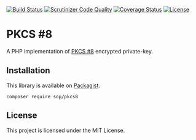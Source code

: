[![Build Status](https://travis-ci.org/sop/pkcs8.svg?branch=master)](https://travis-ci.org/sop/pkcs8)
[![Scrutinizer Code Quality](https://scrutinizer-ci.com/g/sop/pkcs8/badges/quality-score.png?b=master)](https://scrutinizer-ci.com/g/sop/pkcs8/?branch=master)
[![Coverage Status](https://coveralls.io/repos/github/sop/pkcs8/badge.svg?branch=master)](https://coveralls.io/github/sop/pkcs8?branch=master)
[![License](https://poser.pugx.org/sop/pkcs8/license)](https://github.com/sop/pkcs8/blob/master/LICENSE)

# PKCS #8

A PHP implementation of [PKCS #8](https://tools.ietf.org/html/rfc5208)
encrypted private-key.

## Installation

This library is available on
[Packagist](https://packagist.org/packages/sop/pkcs8).

    composer require sop/pkcs8

## License

This project is licensed under the MIT License.
